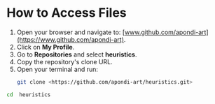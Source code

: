 # How to Access Files

1. Open your browser and navigate to: [www.github.com/apondi-art](https://www.github.com/apondi-art).
2. Click on **My Profile**.
3. Go to **Repositories** and select **heuristics**.
4. Copy the repository's clone URL.
5. Open your terminal and run:  
   ```bash
   git clone <https://github.com/apondi-art/heuristics.git>

```bash
cd  heuristics
```

